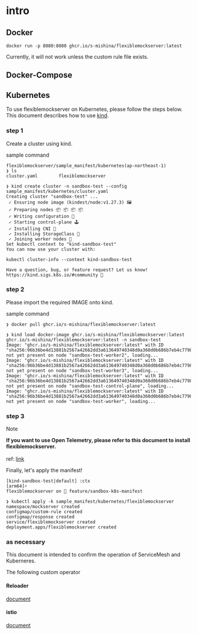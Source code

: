 # intro

## Docker

```:terminal
docker run -p 8080:8080 ghcr.io/s-mishina/flexiblemockserver:latest
```

Currently, it will not work unless the custom rule file exists.

## Docker-Compose

## Kubernetes

To use flexiblemockserver on Kubernetes, please follow the steps below.
This document describes how to use [kind](https://kind.sigs.k8s.io/).

### step 1

Create a cluster using kind.

sample command

```:terminal
flexiblemockserver/sample_manifest/kubernetes(ap-northeast-1)
❯ ls
cluster.yaml		flexiblemockserver
```

```:terminal
❯ kind create cluster -n sandbox-test --config sample_manifest/kubernetes/cluster.yaml
Creating cluster "sandbox-test" ...
 ✓ Ensuring node image (kindest/node:v1.27.3) 🖼
 ✓ Preparing nodes 📦 📦 📦 📦
 ✓ Writing configuration 📜
 ✓ Starting control-plane 🕹️
 ✓ Installing CNI 🔌
 ✓ Installing StorageClass 💾
 ✓ Joining worker nodes 🚜
Set kubectl context to "kind-sandbox-test"
You can now use your cluster with:

kubectl cluster-info --context kind-sandbox-test

Have a question, bug, or feature request? Let us know! https://kind.sigs.k8s.io/#community 🙂
```

### step 2

Please import the required IMAGE onto kind.

sample command

```:terminal
❯ docker pull ghcr.io/s-mishina/flexiblemockserver:latest
```

```:terminal
❯ kind load docker-image ghcr.io/s-mishina/flexiblemockserver:latest ghcr.io/s-mishina/flexiblemockserver:latest -n sandbox-test
Image: "ghcr.io/s-mishina/flexiblemockserver:latest" with ID "sha256:96b36be4d13881b2567a42662dd3a613649740348d0a360d0b686b7eb4c7798e" not yet present on node "sandbox-test-worker2", loading...
Image: "ghcr.io/s-mishina/flexiblemockserver:latest" with ID "sha256:96b36be4d13881b2567a42662dd3a613649740348d0a360d0b686b7eb4c7798e" not yet present on node "sandbox-test-worker3", loading...
Image: "ghcr.io/s-mishina/flexiblemockserver:latest" with ID "sha256:96b36be4d13881b2567a42662dd3a613649740348d0a360d0b686b7eb4c7798e" not yet present on node "sandbox-test-control-plane", loading...
Image: "ghcr.io/s-mishina/flexiblemockserver:latest" with ID "sha256:96b36be4d13881b2567a42662dd3a613649740348d0a360d0b686b7eb4c7798e" not yet present on node "sandbox-test-worker", loading...
```

### step 3

> [!NOTE]
> **If you want to use Open Telemetry, please refer to this document to install flexiblemockserver.** <br>
> <br>ref: [link](./kubernetes/apm_tempo/README.md)

Finally, let's apply the manifest!

```:terminal
[kind-sandbox-test|default] :ctx
[arm64]⚡️
flexiblemockserver on  feature/sandbox-k8s-manifest

❯ kubectl apply -k sample_manifest/kubernetes/flexiblemockserver
namespace/mockserver created
configmap/custom-rule created
configmap/response created
service/flexiblemockserver created
deployment.apps/flexiblemockserver created
```

### as necessary

This document is intended to confirm the operation of ServiceMesh and Kuberneres.

The following custom operator

#### Reloader

[document](https://github.com/stakater/Reloader?tab=readme-ov-file#vanilla-manifests)

#### istio

[document](https://istio.io/latest/docs/setup/install/istioctl/)

